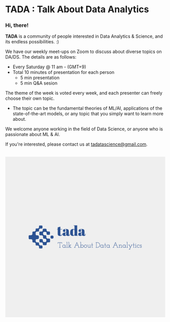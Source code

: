 # TADA : Talk About Data Analytics

### Hi, there!
**TADA** is a community of people interested in Data Analytics & Science, and its endless possibilities. :)

We have our weekly meet-ups on Zoom to discuss about diverse topics on DA/DS. The details are as follows:
- Every Saturday @ 11 am - (GMT+9)
- Total 10 minutes of presentation for each person
  - 5 min presentation
  - 5 min Q&A sesion

The theme of the week is voted every week, and each presenter can freely choose their own topic.

- The topic can be the fundamental theories of ML/AI, applications of the state-of-the-art models, or any topic that you simply want to learn more about.

We welcome anyone working in the field of Data Science, or anyone who is passionate about ML & AI. 

If you're interested, please contact us at tadatascience@gmail.com.

<br/>

<img src=/tada-logos2.jpeg />
